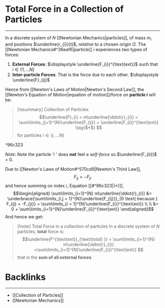 # Total Force in a Collection of Particles
---

In a discrete system of $N$ [[Newtonian Mechanics|particles]], of mass $m_{i}$ and positions $\underline{r_{i}}(t)$,  *relative* to a chosen origin $O$. The [[Newtonian Mechanics#^36eaf6|particle]] $i$ experiences *two* types of forces:
1. **External Forces**: $\displaystyle \underline{F_{i}}^{\text{ext}}$  such that $i \in \{1, \ldots N\}$
2. **Inter-particle Forces**: That is the force due to each other.  $\displaystyle \underline{F}_{ij}$

Hence from [[Newton's Laws of Motion|Newton's Second Law]], the [[Newton's Equation of Motion|equation of motion]]/force on **particle $i$** will be:
>[!ssummary]  Collection of Particles
>$$\underline{F}_{i} = m\underline{\ddot{r}_{i}} = \sum\limits_{j=1}^{N}\underline{F_{ij}} + \underline{F_{i}}^{\text{ext}} \tag{$*$} $$
>for particles $i \in \{i, \ldots N\}$
>

^96c323

*Note*: Note the particle '$i$ ' does **not** feel a *self-force* so $\underline{F_{ii}}$ = 0.

Due to [[Newton's Laws of Motion#^570cd9|Newton's Third Law]], 
$$F_{ij} = -F_{ji}$$
and hence summing on index $i$, Equation [[#^96c323|$(*)$]], 
$$\begin{aligned} \sum\limits_{i=1}^{N} m\underline{\ddot{r}_{i}} &= \underbrace{\sum\limits_{i,j = 1}^{N}\underline{F_{ij}}}_{0 \text{ because } F_{ij} = -F_{ji}} + \sum\limits_{i = 1}^{N}\underline{F_{i}}^{\text{ext}}  \\ \\
&= 0 + \sum\limits_{i=1}^{N}\underline{F_{i}}^{\text{ext}} \end{aligned}$$
And hence we get:
>[!note]  Total Force in a collection of particles
>In a discrete system of $N$ particles, **total** force is:
>$$\underline{F^{\text{ext}}_{\text{total} }} = \sum\limits_{i=1}^{N} m\underline{\ddot{r}_{i}} =\sum\limits_{i=1}^{N}\underline{F_{i}}^{\text{ext}} $$
>that is the **sum of all external forces**
 
# Backlinks
---
- [[Collection of Particles]]
- [[Newtonian Mechanics]]